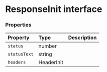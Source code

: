 # ResponseInit interface








### Properties

| Property	   | Type	| Description|
|:-------------|:-------|:-----------|
|`status`      | number |  |
|`statusText`      | string |  |
|`headers`      | HeaderInit |  |




